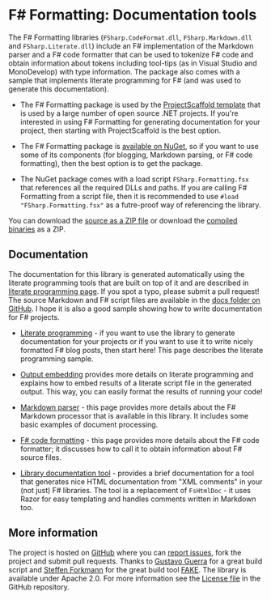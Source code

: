 ﻿F# Formatting: Documentation tools
==================================

The F# Formatting libraries (`FSharp.CodeFormat.dll`, `FSharp.Markdown.dll` and `FSharp.Literate.dll`) include 
an F# implementation of the Markdown parser and a F# code formatter that can be used to tokenize F# 
code and obtain information about tokens including tool-tips (as in Visual Studio and MonoDevelop) 
with type information. The package also comes with a sample that implements literate programming for F#
(and was used to generate this documentation).

 - The F# Formatting package is used by the [ProjectScaffold template](http://fsprojects.github.io/ProjectScaffold/) 
   that is used by a large number of open source .NET projects. If you're interested in using F# Formatting
   for generating documentation for your project, then starting with ProjectScaffold is the best option.

 - The F# Formatting package is [available on NuGet](https://nuget.org/packages/FSharp.Formatting">FSharp.Formatting),
   so if you want to use some of its components (for blogging, Markdown parsing, or F# code formatting),
   then the best option is to get the package.

 - The NuGet package comes with a load script `FSharp.Formatting.fsx` that references all the required DLLs
   and paths. If you are calling F# Formatting from a script file, then it is recommended to use `#load "FSharp.Formatting.fsx"`
   as a futre-proof way of referencing the library.

You can download the [source as a ZIP file](https://github.com/tpetricek/FSharp.Formatting/zipball/master)
or download the [compiled binaries](https://github.com/tpetricek/FSharp.Formatting/archive/release.zip) as a ZIP.

Documentation
-------------

The documentation for this library is generated automatically using the literate programming 
tools that are built on top of it and are described in [literate programming page](literate.html).
If you spot a typo, please submit a pull request! The source Markdown and F# script files are
available in the [docs folder on GitHub](https://github.com/tpetricek/FSharp.Formatting/tree/master/docs).
I hope it is also a good sample showing how to write documentation for F# projects.

 - [Literate programming](literate.html) - if you want to use the library to generate documentation
   for your projects or if you want to use it to write nicely formatted F# blog posts, then
   start here! This page describes the literate programming sample. 
   
 - [Output embedding](evaluation.html) provides more details on literate programming and
   explains how to embed results of a literate script file in the generated output. This way,
   you can easily format the results of running your code!

 - [Markdown parser](markdown.html) - this page provides more details about the F# Markdown
   processor that is available in this library. It includes some basic examples of
   document processing.

 - [F# code formatting](codeformat.html) - this page provides more details about the F# code
   formatter; it discusses how to call it to obtain information about F# source files.

 - [Library documentation tool](metadata.html) - provides a brief documentation for a tool
   that generates nice HTML documentation from "XML comments" in your (not just) F# libraries.
   The tool is a replacement of `FsHtmlDoc` - it uses Razor for easy templating and handles
   comments written in Markdown too. 

More information
----------------

The project is hosted on [GitHub](https://github.com/tpetricek/FSharp.Formatting) where you can 
[report issues](https://github.com/tpetricek/FSharp.Formatting/issues), fork the project and submit pull requests.
Thanks to [Gustavo Guerra](https://github.com/ovatsus) for a great build script and 
[Steffen Forkmann](https://github.com/forki) for the great build tool [FAKE](https://github.com/fsharp/FAKE).
The library is available under Apache 2.0. For more information see the 
[License file](https://github.com/tpetricek/FSharp.Formatting/blob/master/LICENSE.md) in the GitHub repository.

